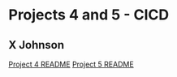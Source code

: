 # Projects 4 and 5 - CICD
## X Johnson

[Project 4 README](README-CI.md)
[Project 5 README](README-CD.md)
